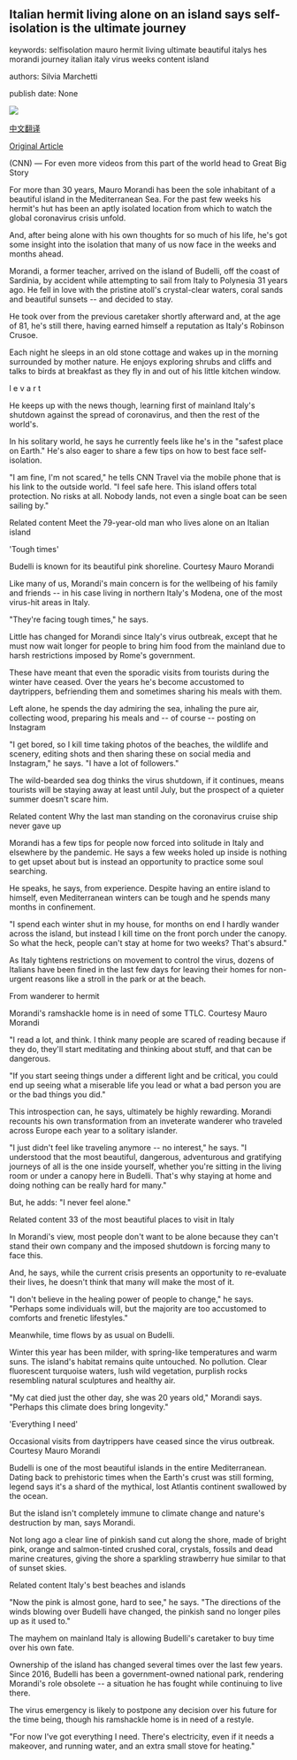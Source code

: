 ## Italian hermit living alone on an island says self-isolation is the ultimate journey

keywords: selfisolation mauro hermit living ultimate beautiful italys hes morandi journey italian italy virus weeks content island

authors: Silvia Marchetti

publish date: None

![](https://cdn.cnn.com/cnnnext/dam/assets/180321111610-180312145114-mauro-morandi-2-super-tease.jpg)

[中文翻译](Italian%20hermit%20living%20alone%20on%20an%20island%20says%20self-isolation%20is%20the%20ultimate%20journey_zh.md)

[Original Article](https://edition.cnn.com/travel/article/italy-hermit-coronavirus/index.html)

(CNN) — For even more videos from this part of the world head to Great Big Story

For more than 30 years, Mauro Morandi has been the sole inhabitant of a beautiful island in the Mediterranean Sea. For the past few weeks his hermit's hut has been an aptly isolated location from which to watch the global coronavirus crisis unfold.

And, after being alone with his own thoughts for so much of his life, he's got some insight into the isolation that many of us now face in the weeks and months ahead.

Morandi, a former teacher, arrived on the island of Budelli, off the coast of Sardinia, by accident while attempting to sail from Italy to Polynesia 31 years ago. He fell in love with the pristine atoll's crystal-clear waters, coral sands and beautiful sunsets -- and decided to stay.

He took over from the previous caretaker shortly afterward and, at the age of 81, he's still there, having earned himself a reputation as Italy's Robinson Crusoe.

Each night he sleeps in an old stone cottage and wakes up in the morning surrounded by mother nature. He enjoys exploring shrubs and cliffs and talks to birds at breakfast as they fly in and out of his little kitchen window.

l e v a r t

He keeps up with the news though, learning first of mainland Italy's shutdown against the spread of coronavirus, and then the rest of the world's.

In his solitary world, he says he currently feels like he's in the "safest place on Earth." He's also eager to share a few tips on how to best face self-isolation.

"I am fine, I'm not scared," he tells CNN Travel via the mobile phone that is his link to the outside world. "I feel safe here. This island offers total protection. No risks at all. Nobody lands, not even a single boat can be seen sailing by."

Related content Meet the 79-year-old man who lives alone on an Italian island

'Tough times'

Budelli is known for its beautiful pink shoreline. Courtesy Mauro Morandi

Like many of us, Morandi's main concern is for the wellbeing of his family and friends -- in his case living in northern Italy's Modena, one of the most virus-hit areas in Italy.

"They're facing tough times," he says.

Little has changed for Morandi since Italy's virus outbreak, except that he must now wait longer for people to bring him food from the mainland due to harsh restrictions imposed by Rome's government.

These have meant that even the sporadic visits from tourists during the winter have ceased. Over the years he's become accustomed to daytrippers, befriending them and sometimes sharing his meals with them.

Left alone, he spends the day admiring the sea, inhaling the pure air, collecting wood, preparing his meals and -- of course -- posting on Instagram

"I get bored, so I kill time taking photos of the beaches, the wildlife and scenery, editing shots and then sharing these on social media and Instagram," he says. "I have a lot of followers."

The wild-bearded sea dog thinks the virus shutdown, if it continues, means tourists will be staying away at least until July, but the prospect of a quieter summer doesn't scare him.

Related content Why the last man standing on the coronavirus cruise ship never gave up

Morandi has a few tips for people now forced into solitude in Italy and elsewhere by the pandemic. He says a few weeks holed up inside is nothing to get upset about but is instead an opportunity to practice some soul searching.

He speaks, he says, from experience. Despite having an entire island to himself, even Mediterranean winters can be tough and he spends many months in confinement.

"I spend each winter shut in my house, for months on end I hardly wander across the island, but instead I kill time on the front porch under the canopy. So what the heck, people can't stay at home for two weeks? That's absurd."

As Italy tightens restrictions on movement to control the virus, dozens of Italians have been fined in the last few days for leaving their homes for non-urgent reasons like a stroll in the park or at the beach.

From wanderer to hermit

Morandi's ramshackle home is in need of some TTLC. Courtesy Mauro Morandi

"I read a lot, and think. I think many people are scared of reading because if they do, they'll start meditating and thinking about stuff, and that can be dangerous.

"If you start seeing things under a different light and be critical, you could end up seeing what a miserable life you lead or what a bad person you are or the bad things you did."

This introspection can, he says, ultimately be highly rewarding. Morandi recounts his own transformation from an inveterate wanderer who traveled across Europe each year to a solitary islander.

"I just didn't feel like traveling anymore -- no interest," he says. "I understood that the most beautiful, dangerous, adventurous and gratifying journeys of all is the one inside yourself, whether you're sitting in the living room or under a canopy here in Budelli. That's why staying at home and doing nothing can be really hard for many."

But, he adds: "I never feel alone."

Related content 33 of the most beautiful places to visit in Italy

In Morandi's view, most people don't want to be alone because they can't stand their own company and the imposed shutdown is forcing many to face this.

And, he says, while the current crisis presents an opportunity to re-evaluate their lives, he doesn't think that many will make the most of it.

"I don't believe in the healing power of people to change," he says. "Perhaps some individuals will, but the majority are too accustomed to comforts and frenetic lifestyles."

Meanwhile, time flows by as usual on Budelli.

Winter this year has been milder, with spring-like temperatures and warm suns. The island's habitat remains quite untouched. No pollution. Clear fluorescent turquoise waters, lush wild vegetation, purplish rocks resembling natural sculptures and healthy air.

"My cat died just the other day, she was 20 years old," Morandi says. "Perhaps this climate does bring longevity."

'Everything I need'

Occasional visits from daytrippers have ceased since the virus outbreak. Courtesy Mauro Morandi

Budelli is one of the most beautiful islands in the entire Mediterranean. Dating back to prehistoric times when the Earth's crust was still forming, legend says it's a shard of the mythical, lost Atlantis continent swallowed by the ocean.

But the island isn't completely immune to climate change and nature's destruction by man, says Morandi.

Not long ago a clear line of pinkish sand cut along the shore, made of bright pink, orange and salmon-tinted crushed coral, crystals, fossils and dead marine creatures, giving the shore a sparkling strawberry hue similar to that of sunset skies.

Related content Italy's best beaches and islands

"Now the pink is almost gone, hard to see," he says. "The directions of the winds blowing over Budelli have changed, the pinkish sand no longer piles up as it used to."

The mayhem on mainland Italy is allowing Budelli's caretaker to buy time over his own fate.

Ownership of the island has changed several times over the last few years. Since 2016, Budelli has been a government-owned national park, rendering Morandi's role obsolete -- a situation he has fought while continuing to live there.

The virus emergency is likely to postpone any decision over his future for the time being, though his ramshackle home is in need of a restyle.

"For now I've got everything I need. There's electricity, even if it needs a makeover, and running water, and an extra small stove for heating."